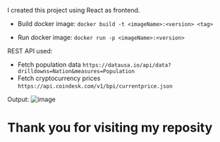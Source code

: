 I created this project using React as frontend.

- Build docker image: `docker build -t <imageName>:<version> <tag>`

- Run docker image: `docker run -p <imageName>:<version>`

REST API used:
- Fetch population data `https://datausa.io/api/data?drilldowns=Nation&measures=Population`
- Fetch cryptocurrency prices `https://api.coindesk.com/v1/bpi/currentprice.json`

Output:
![image](https://github.com/naveen5655/Frontend-Assignemnt/assets/89301294/629455e3-2cf9-4bc0-a826-8866d5589ba5)

# Thank you for visiting my reposity
